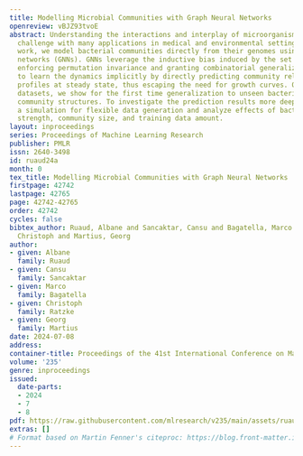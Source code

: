 ```yaml
---
title: Modelling Microbial Communities with Graph Neural Networks
openreview: vBJZ93tvoE
abstract: Understanding the interactions and interplay of microorganisms is a great
  challenge with many applications in medical and environmental settings. In this
  work, we model bacterial communities directly from their genomes using graph neural
  networks (GNNs). GNNs leverage the inductive bias induced by the set nature of bacteria,
  enforcing permutation invariance and granting combinatorial generalization. We propose
  to learn the dynamics implicitly by directly predicting community relative abundance
  profiles at steady state, thus escaping the need for growth curves. On two real-world
  datasets, we show for the first time generalization to unseen bacteria and different
  community structures. To investigate the prediction results more deeply, we create
  a simulation for flexible data generation and analyze effects of bacteria interaction
  strength, community size, and training data amount.
layout: inproceedings
series: Proceedings of Machine Learning Research
publisher: PMLR
issn: 2640-3498
id: ruaud24a
month: 0
tex_title: Modelling Microbial Communities with Graph Neural Networks
firstpage: 42742
lastpage: 42765
page: 42742-42765
order: 42742
cycles: false
bibtex_author: Ruaud, Albane and Sancaktar, Cansu and Bagatella, Marco and Ratzke,
  Christoph and Martius, Georg
author:
- given: Albane
  family: Ruaud
- given: Cansu
  family: Sancaktar
- given: Marco
  family: Bagatella
- given: Christoph
  family: Ratzke
- given: Georg
  family: Martius
date: 2024-07-08
address:
container-title: Proceedings of the 41st International Conference on Machine Learning
volume: '235'
genre: inproceedings
issued:
  date-parts:
  - 2024
  - 7
  - 8
pdf: https://raw.githubusercontent.com/mlresearch/v235/main/assets/ruaud24a/ruaud24a.pdf
extras: []
# Format based on Martin Fenner's citeproc: https://blog.front-matter.io/posts/citeproc-yaml-for-bibliographies/
---
```

